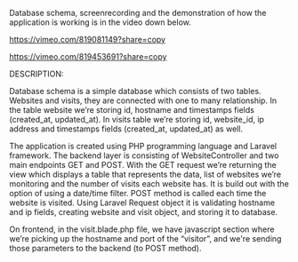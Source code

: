 Database schema, screenrecording and the demonstration of how the application is working is in the video down below.

https://vimeo.com/819081149?share=copy

https://vimeo.com/819453691?share=copy

DESCRIPTION:

Database schema is a simple database which consists of two tables. Websites and visits, they are connected with one to many relationship. In the table website we’re storing id, hostname and timestamps fields (created_at, updated_at). In visits table we’re storing id, website_id, ip address and timestamps fields (created_at, updated_at) as well.

The application is created using PHP programming language and Laravel framework. The backend layer is consisting of WebsiteController and two main endpoints GET and POST.
With the GET request we’re returning the view which displays a table that represents the data, list of websites we’re monitoring and the number of visits each website has. It is build out with the option of using a date/time filter.
POST method is called each time the website is visited. Using Laravel Request object it is validating hostname and ip fields, creating website and visit object, and storing it to database.

On frontend, in the visit.blade.php file, we have javascript section where we’re picking up the hostname and port of the “visitor”, and we're sending those parameters to the backend (to POST method).
